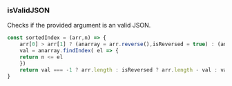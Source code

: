 ### isValidJSON

Checks if the provided argument is an valid JSON.



```js
const sortedIndex = (arr,n) => {
    arr[0] > arr[1] ? (anarray = arr.reverse(),isReversed = true) : (anarray = arr,isReversed = false);  
	val = anarray.findIndex( el => {
	return n <= el
    })
	return val === -1 ? arr.length : isReversed ? arr.length - val : val
}
```

```js

```
